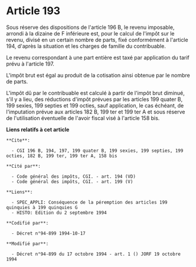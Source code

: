 # Article 193

Sous réserve des dispositions de l'article 196 B, le revenu imposable, arrondi à la dizaine de F inférieure est, pour le
calcul de l'impôt sur le revenu, divisé en un certain nombre de parts, fixé conformément à l'article 194, d'après la
situation et les charges de famille du contribuable.

Le revenu correspondant à une part entière est taxé par application du tarif prévu à l'article 197.

L'impôt brut est égal au produit de la cotisation ainsi obtenue par le nombre de parts.

L'impôt dû par le contribuable est calculé à partir de l'impôt brut diminué, s'il y a lieu, des réductions d'impôt prévues
par les articles 199 quater B, 199 sexies, 199 septies et 199 octies, sauf application, le cas échéant, de l'imputation
prévue aux articles 182 B, 199 ter et 199 ter A et sous réserve de l'utilisation éventuelle de l'avoir fiscal visé à
l'article 158 bis.

**Liens relatifs à cet article**

	**Cite**:

	  - CGI 196 B, 194, 197, 199 quater B, 199 sexies, 199 septies, 199 octies, 182 B, 199 ter, 199 ter A, 158 bis

	**Cité par**:

	  - Code général des impôts, CGI. - art. 194 (VD)
	  - Code général des impôts, CGI. - art. 199 (V)

	**Liens**:

	  - SPEC_APPLI: Conséquence de la péremption des articles 199 quinquies à 199 quinquies G
	  - HISTO: Edition du 2 septembre 1994

	**Codifié par**:

	  - Décret n°94-899 1994-10-17

	**Modifié par**:

	  - Décret n°94-899 du 17 octobre 1994 - art. 1 () JORF 19 octobre 1994
